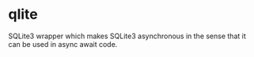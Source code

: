 # qlite
SQLite3 wrapper which makes SQLite3 asynchronous in the sense that it can be used in async await code.
